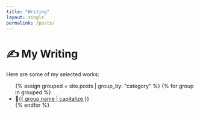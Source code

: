 ```yaml
---
title: "Writing"
layout: single
permalink: /posts/
---
```


# ✍️ My Writing

Here are some of my selected works:

<ul>
{% assign grouped = site.posts | group_by: "category" %}
{% for group in grouped %}
  <li>📖<a href="/posts/{{ group.name }}/">{{ group.name | capitalize }}</a></li>
{% endfor %}
</ul>

